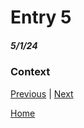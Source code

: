 # Entry 5
##### 5/1/24

### Context


[Previous](entry04.md) | [Next](entry06.md)

[Home](../README.md)